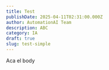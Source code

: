 ```yaml
---
title: Test
publishDate: 2025-04-11T02:31:00.000Z
author: AutomationAI Team
description: ABC
category: IA
draft: true
slug: test-simple
---
```

Aca el body
